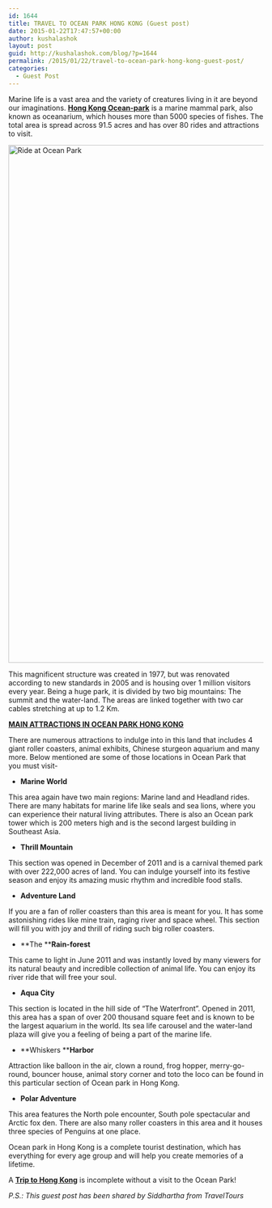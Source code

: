 ```yaml
---
id: 1644
title: TRAVEL TO OCEAN PARK HONG KONG (Guest post)
date: 2015-01-22T17:47:57+00:00
author: kushalashok
layout: post
guid: http://kushalashok.com/blog/?p=1644
permalink: /2015/01/22/travel-to-ocean-park-hong-kong-guest-post/
categories:
  - Guest Post
---
```

Marine life is a vast area and the variety of creatures living in it are beyond our imaginations. [**Hong Kong Ocean-park**](http://www.traveltours.in/traveltours/international-holidays/05-%20n-hong-kong-macau) is a marine mammal park, also known as oceanarium, which houses more than 5000 species of fishes. The total area is spread across 91.5 acres and has over 80 rides and attractions to visit.

<img class="aligncenter" src="http://www.themeparkreview.com/oceanpark/oceanpark_wallpaper2.jpg" alt="Ride at Ocean Park" width="1280" height="1024" />

This magnificent structure was created in 1977, but was renovated according to new standards in 2005 and is housing over 1 million visitors every year. Being a huge park, it is divided by two big mountains: The summit and the water-land. The areas are linked together with two car cables stretching at up to 1.2 Km.

**<span style="text-decoration: underline;">MAIN ATTRACTIONS IN OCEAN PARK HONG KONG</span>**

There are numerous attractions to indulge into in this land that includes 4 giant roller coasters, animal exhibits, Chinese sturgeon aquarium and many more. Below mentioned are some of those locations in Ocean Park that you must visit-

  * **Marine World**

This area again have two main regions: Marine land and Headland rides. There are many habitats for marine life like seals and sea lions, where you can experience their natural living attributes. There is also an Ocean park tower which is 200 meters high and is the second largest building in Southeast Asia.

  * **Thrill Mountain**

This section was opened in December of 2011 and is a carnival themed park with over 222,000 acres of land. You can indulge yourself into its festive season and enjoy its amazing music rhythm and incredible food stalls.

  * **Adventure Land**

If you are a fan of roller coasters than this area is meant for you. It has some astonishing rides like mine train, raging river and space wheel. This section will fill you with joy and thrill of riding such big roller coasters.

  * **The ****Rain-forest**

This came to light in June 2011 and was instantly loved by many viewers for its natural beauty and incredible collection of animal life. You can enjoy its river ride that will free your soul.

  * **Aqua City**

This section is located in the hill side of “The Waterfront”. Opened in 2011, this area has a span of over 200 thousand square feet and is known to be the largest aquarium in the world. Its sea life carousel and the water-land plaza will give you a feeling of being a part of the marine life.

  * **Whiskers ****Harbor**

Attraction like balloon in the air, clown a round, frog hopper, merry-go-round, bouncer house, animal story corner and toto the loco can be found in this particular section of Ocean park in Hong Kong.

  * **Polar Adventure**

This area features the North pole encounter, South pole spectacular and Arctic fox den. There are also many roller coasters in this area and it houses three species of Penguins at one place.

Ocean park in Hong Kong is a complete tourist destination, which has everything for every age group and will help you create memories of a lifetime.

A [**Trip to Hong Kong**](http://www.traveltours.in/) is incomplete without a visit to the Ocean Park!

_P.S.: This guest post has been shared by Siddhartha from TravelTours_
